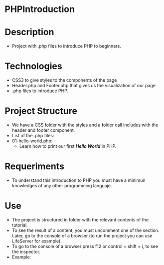 # PHPIntroduction
# Description
- Project with .php files to introduce PHP to beginners.

# Technologies 
- CSS3 to give styles to the components of the page
- Header.php and Footer.php that gives us the visualization of our page
- .php files to introduce PHP.
# Project Structure
- We have a CSS folder with the styles and a folder call includes with the header and footer component.
- List of the .php files:
- 01-hello-world.php:
    - Learn how to print our first ***Hello World*** in PHP.
# Requeriments
- To understand this introduction to PHP you must have a minimun knowledges of any other programming languaje.
# Use 
- The project is structured in folder with the relevant contents of the tutorial.
- To see the result of a content, you must uncomment one of the section. Later, go to the console of a browser (to run the project you can use LifeServer for example).
- To go to the console of a browser press f12 or control + shift + i, to see the inspector.
- Example:
